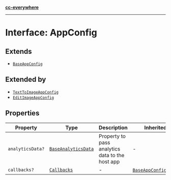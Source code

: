 [**cc-everywhere**](../../../../../../index.md)

***

# Interface: AppConfig

## Extends

- [`BaseAppConfig`](../../../design-config-types/interfaces/base-app-config.md)

## Extended by

- [`TextToImageAppConfig`](../../module/app-config-types/interfaces/text-to-image-app-config.md)
- [`EditImageAppConfig`](../../module/app-config-types/interfaces/edit-image-app-config.md)

## Properties

| Property | Type | Description | Inherited from |
| ------ | ------ | ------ | ------ |
| <a id="analyticsdata"></a> `analyticsData?` | [`BaseAnalyticsData`](../../../app-config-types/interfaces/base-analytics-data.md) | Property to pass analytics data to the host app | - |
| <a id="callbacks"></a> `callbacks?` | [`Callbacks`](../../../callbacks-types/interfaces/callbacks.md) | - | [`BaseAppConfig`](../../../design-config-types/interfaces/base-app-config.md).[`callbacks`](../../../design-config-types/interfaces/base-app-config.md#callbacks) |
